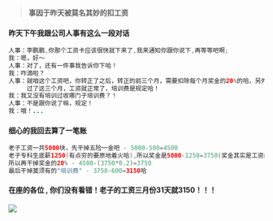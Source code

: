 > **事因于昨天被莫名其妙的扣工资**

#### 昨天下午我跟公司人事有这么一段对话

```java
人事：李鹏鹏,你那个工资卡应该很快就下来了,我来通知你跟你说下,再等等吧啊;
我：嗯，好～
人事：对了，还有一件事我告诉你下哈！
我：咋滴啦？
人事：就咱这个工资吧，你转正了之后，转正的前三个月，需要扣除每个月奖金的20%的哈，另外你还需要扣培训费600块钱，这个是只扣这么一次的哈；
     过了这三个月，工资就正常了，培训费是规定哈！
我：我又没有培训过收哪门子培训费？！
人事：不是跟你说了嘛，规定！
我：哦！...
```

#### 细心的我回去算了一笔账

```java
老子工资一共5000块，先干掉五险一金吧 - 5000-500=4500
老子专科生底薪1250(有点穷的要原地着火哈),所以奖金是5000-1250=3750(奖金其实是工资的一部分,只是个称呼而已哈)
所以再干掉奖金的20% - 4500-(3750*0.2)=3750
最后干掉莫须有的"培训费" - 3750-600=3150哈
```

#### 在座的各位 , 你们没有看错！老子的工资三月份31天就3150！！！

![](/assets/给老子快点.gif)

